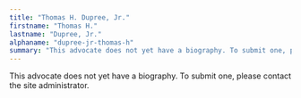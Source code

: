 ```yaml
---
title: "Thomas H. Dupree, Jr."
firstname: "Thomas H."
lastname: "Dupree, Jr."
alphaname: "dupree-jr-thomas-h"
summary: "This advocate does not yet have a biography. To submit one, please contact the site administrator."
---
```

This advocate does not yet have a biography. To submit one, please contact the site administrator.

